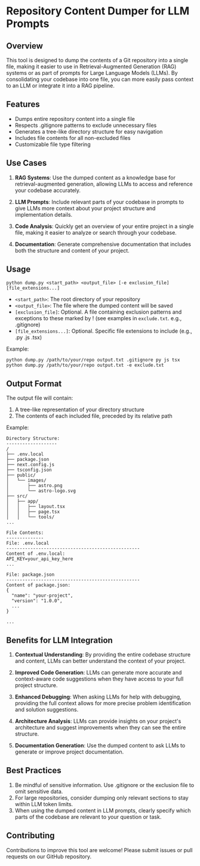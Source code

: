 # Repository Content Dumper for LLM Prompts

## Overview

This tool is designed to dump the contents of a Git repository into a single file, making it easier to use in Retrieval-Augmented Generation (RAG) systems or as part of prompts for Large Language Models (LLMs). By consolidating your codebase into one file, you can more easily pass context to an LLM or integrate it into a RAG pipeline.

## Features

- Dumps entire repository content into a single file
- Respects .gitignore patterns to exclude unnecessary files
- Generates a tree-like directory structure for easy navigation
- Includes file contents for all non-excluded files
- Customizable file type filtering

## Use Cases

1. **RAG Systems**: Use the dumped content as a knowledge base for retrieval-augmented generation, allowing LLMs to access and reference your codebase accurately.

2. **LLM Prompts**: Include relevant parts of your codebase in prompts to give LLMs more context about your project structure and implementation details.

3. **Code Analysis**: Quickly get an overview of your entire project in a single file, making it easier to analyze or search through your codebase.

4. **Documentation**: Generate comprehensive documentation that includes both the structure and content of your project.

## Usage

```
python dump.py <start_path> <output_file> [-e exclusion_file] [file_extensions...]
```

- `<start_path>`: The root directory of your repository
- `<output_file>`: The file where the dumped content will be saved
- `[exclusion_file]`: Optional. A file containing exclusion patterns and exceptions to these marked by ! (see examples in `exclude.txt`. e.g., .gitignore)
- `[file_extensions...]`: Optional. Specific file extensions to include (e.g., .py .js .tsx)

Example:
```
python dump.py /path/to/your/repo output.txt .gitignore py js tsx
python dump.py /path/to/your/repo output.txt -e exclude.txt
```

## Output Format

The output file will contain:

1. A tree-like representation of your directory structure
2. The contents of each included file, preceded by its relative path

Example:
```
Directory Structure:
-------------------
/ 
├── .env.local
├── package.json
├── next.config.js
├── tsconfig.json
├── public/
│   └── images/
│       ├── astro.png
│       └── astro-logo.svg
├── src/
│   ├── app/
│   │   ├── layout.tsx
│   │   ├── page.tsx
│   │   └── tools/
...

File Contents:
--------------
File: .env.local
--------------------------------------------------
Content of .env.local:
API_KEY=your_api_key_here
...

File: package.json
--------------------------------------------------
Content of package.json:
{
  "name": "your-project",
  "version": "1.0.0",
  ...
}

...
```

## Benefits for LLM Integration

1. **Contextual Understanding**: By providing the entire codebase structure and content, LLMs can better understand the context of your project.

2. **Improved Code Generation**: LLMs can generate more accurate and context-aware code suggestions when they have access to your full project structure.

3. **Enhanced Debugging**: When asking LLMs for help with debugging, providing the full context allows for more precise problem identification and solution suggestions.

4. **Architecture Analysis**: LLMs can provide insights on your project's architecture and suggest improvements when they can see the entire structure.

5. **Documentation Generation**: Use the dumped content to ask LLMs to generate or improve project documentation.

## Best Practices

1. Be mindful of sensitive information. Use .gitignore or the exclusion file to omit sensitive data.
2. For large repositories, consider dumping only relevant sections to stay within LLM token limits.
3. When using the dumped content in LLM prompts, clearly specify which parts of the codebase are relevant to your question or task.

## Contributing

Contributions to improve this tool are welcome! Please submit issues or pull requests on our GitHub repository.